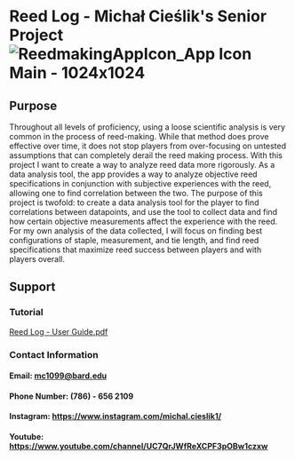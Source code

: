 # Reed Log - Michał Cieślik's Senior Project![ReedmakingAppIcon_App Icon Main - 1024x1024](https://user-images.githubusercontent.com/60623457/212485433-2565be14-4b4a-4453-8b29-353d021f2493.png)

## Purpose
Throughout all levels of proficiency, using a loose scientific analysis is very common in the process of reed-making. While that method does prove effective over time, it does not stop players from over-focusing on untested assumptions that can completely derail the reed making process. With this project I want to create a way to analyze reed data more rigorously. As a data analysis tool, the app provides a way to analyze objective reed specifications in conjunction with subjective experiences with the reed, allowing one to find correlation between the two. The purpose of this project is twofold: to create a data analysis tool for the player to find correlations between datapoints, and use the tool to collect data and find how certain objective measurements affect the experience with the reed. For my own analysis of the data collected, I will focus on finding best configurations of staple, measurement, and tie length, and find reed specifications that maximize reed success between players and with players overall.

## Support
### Tutorial
[Reed Log - User Guide.pdf](https://github.com/Michalcieslik1/Senior-Project/files/10414771/Reed.Log.-.User.Guide.pdf)
### Contact Information
#### Email: mc1099@bard.edu
#### Phone Number: (786) - 656 2109
#### Instagram: https://www.instagram.com/michal.cieslik1/
#### Youtube: https://www.youtube.com/channel/UC7QrJWfReXCPF3pOBw1czxw
